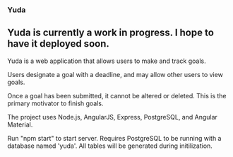 ### Yuda

## Yuda is currently a work in progress. I hope to have it deployed soon.

Yuda is a web application that allows users to make and track goals.

Users designate a goal with a deadline, and may allow other users to view goals.

Once a goal has been submitted, it cannot be altered or deleted. This is the primary motivator to finish goals.

The project uses Node.js, AngularJS, Express, PostgreSQL, and Angular Material.

Run "npm start" to start server. Requires PostgreSQL to be running with a database named 'yuda'. All tables will be generated during initilization.
